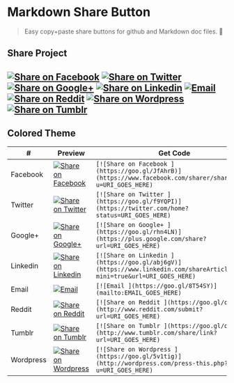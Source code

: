 # Markdown Share Button

> Easy copy+paste share buttons for github and Markdown doc files. :tada:

## Share Project

[![Share on Facebook ](https://goo.gl/JfAhrB)](https://www.facebook.com/sharer/sharer.php?u=https://github.com/behramcelen/MarkdownShareButtons)
[![Share on Twitter ](https://goo.gl/f9YQPI)](https://twitter.com/home?status=https://github.com/behramcelen/MarkdownShareButtons)
[![Share on Google+ ](https://goo.gl/rhn4LN)](https://plus.google.com/share?url=https://github.com/behramcelen/MarkdownShareButtons)
[![Share on Linkedin ](https://goo.gl/abj6gV)](https://www.linkedin.com/shareArticle?mini=true&url=https://github.com/behramcelen/MarkdownShareButtons)
[![Email ](https://goo.gl/8T54SY)](mailto:behramcelen@gmail.com)
[![Share on Reddit ](https://goo.gl/qQm9pn)](http://www.reddit.com/submit?url=https://github.com/behramcelen/MarkdownShareButtons)
[![Share on Wordpress ](https://goo.gl/5v1tig)](http://wordpress.com/press-this.php?u=https://github.com/behramcelen/MarkdownShareButtons)
[![Share on Tumblr ](https://goo.gl/qLOEtd)](http://www.tumblr.com/share/link?url=https://github.com/behramcelen/MarkdownShareButtons)
--------------------------------------------------

## Colored Theme

| #                  | Preview       | Get Code
| -------------      | -------       | ----------
| Facebook        	   | [![Share on Facebook ](https://goo.gl/JfAhrB)](https://www.facebook.com/sharer/sharer.php?u=http%3A//behram.org) | ``` [![Share on Facebook ](https://goo.gl/JfAhrB)](https://www.facebook.com/sharer/sharer.php?u=URI_GOES_HERE) ```
| Twitter        	   | [![Share on Twitter ](https://goo.gl/f9YQPI)](https://twitter.com/home?status=http%3A//behram.org) | ``` [![Share on Twitter ](https://goo.gl/f9YQPI)](https://twitter.com/home?status=URI_GOES_HERE) ```
| Google+        	   | [![Share on Google+ ](https://goo.gl/rhn4LN)](https://plus.google.com/share?url=http%3A//behram.org) | ``` [![Share on Google+ ](https://goo.gl/rhn4LN)](https://plus.google.com/share?url=URI_GOES_HERE) ```
| Linkedin        	   | [![Share on Linkedin ](https://goo.gl/abj6gV)](https://www.linkedin.com/shareArticle?mini=true&url=http%3A//behram.org) | ``` [![Share on Linkedin ](https://goo.gl/abj6gV)](https://www.linkedin.com/shareArticle?mini=true&url=URI_GOES_HERE) ```
| Email        	       | [![Email ](https://goo.gl/8T54SY)](mailto:behramcelen@gmail.com) | ``` [![Email ](https://goo.gl/8T54SY)](mailto:EMAIL_GOES_HERE) ```
| Reddit        	   | [![Share on Reddit ](https://goo.gl/qQm9pn)](http://www.reddit.com/submit?url=http://behram.org) | ``` [![Share on Reddit ](https://goo.gl/qQm9pn)](http://www.reddit.com/submit?url=URI_GOES_HERE) ```
| Tumblr        	   | [![Share on Tumblr ](https://goo.gl/qLOEtd)](http://www.tumblr.com/share/link?url=http://behram.org) | ``` [![Share on Tumblr ](https://goo.gl/qLOEtd)](http://www.tumblr.com/share/link?url=URI_GOES_HERE) ```
| Wordpress        	   | [![Share on Wordpress ](https://goo.gl/5v1tig)](http://wordpress.com/press-this.php?u=http://behram.org) | ``` [![Share on Wordpress ](https://goo.gl/5v1tig)](http://wordpress.com/press-this.php?u=URI_GOES_HERE) ```
